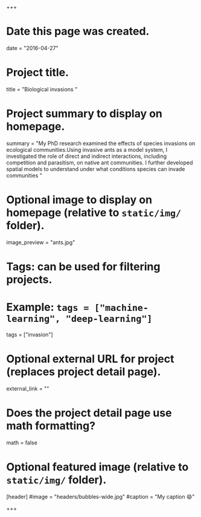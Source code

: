 +++
# Date this page was created.
date = "2016-04-27"

# Project title.
title = "Biological invasions "

# Project summary to display on homepage.
summary = "My PhD research examined the effects of species invasions on ecological communities.Using invasive ants as a model system, I investigated the role of direct and indirect interactions, including competition and parasitism, on native ant communities. I further developed spatial models to understand under what conditions species can invade communities "

# Optional image to display on homepage (relative to `static/img/` folder).
image_preview = "ants.jpg"

# Tags: can be used for filtering projects.
# Example: `tags = ["machine-learning", "deep-learning"]`
tags = ["invasion"]

# Optional external URL for project (replaces project detail page).
external_link = ""

# Does the project detail page use math formatting?
math = false

# Optional featured image (relative to `static/img/` folder).
[header]
#image = "headers/bubbles-wide.jpg"
#caption = "My caption :smile:"

+++




